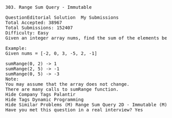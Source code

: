 <pre>
303. Range Sum Query - Immutable  

QuestionEditorial Solution  My Submissions
Total Accepted: 38967
Total Submissions: 152407
Difficulty: Easy
Given an integer array nums, find the sum of the elements between indices i and j (i ≤ j), inclusive.

Example:
Given nums = [-2, 0, 3, -5, 2, -1]

sumRange(0, 2) -> 1
sumRange(2, 5) -> -1
sumRange(0, 5) -> -3
Note:
You may assume that the array does not change.
There are many calls to sumRange function.
Hide Company Tags Palantir
Hide Tags Dynamic Programming
Hide Similar Problems (M) Range Sum Query 2D - Immutable (M) Range Sum Query - Mutable (M) Maximum Size Subarray Sum Equals k
Have you met this question in a real interview? Yes  
</pre>
